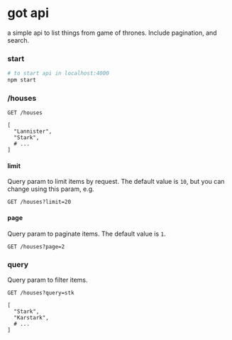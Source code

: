 # got api

a simple api to list things from game of thrones.
Include pagination, and search.

### start

```sh
# to start api in localhost:4000
npm start
```

### /houses

```http
GET /houses

[
  "Lannister",
  "Stark",
  # ...
]
```

#### limit

Query param to limit items by request. The default value is `10`, but you can change using this param, e.g.

```http
GET /houses?limit=20
```


#### page

Query param to paginate items. The default value is `1`.

```http
GET /houses?page=2
```

### query

Query param to filter items.

```http
GET /houses?query=stk

[
  "Stark",
  "Karstark",
  # ...
]
```

